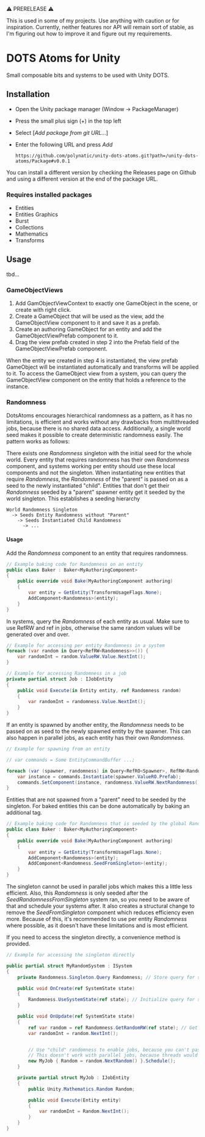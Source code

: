 ️⚠️ PRERELEASE ⚠️

This is used in some of my projects. Use anything with caution or for inspiration. Currently, neither features nor API
will remain sort of stable, as I'm figuring out how to improve it and figure out my requirements.

# DOTS Atoms for Unity

Small composable bits and systems to be used with Unity DOTS.

## Installation

* Open the Unity package manager (Window → PackageManager)
* Press the small plus sign (+) in the top left
* Select \[*Add package from git URL...*\]
* Enter the following URL and press *Add*

      https://github.com/polynatic/unity-dots-atoms.git?path=/unity-dots-atoms/Package#v0.0.1

You can install a different version by checking the Releases page on Github and using a different version at the end of
the package URL.

### Requires installed packages

* Entities
* Entities Graphics
* Burst
* Collections
* Mathematics
* Transforms

## Usage

tbd...

### GameObjectViews

1. Add GamObjectViewContext to exactly one GameObject in the scene, or create with right click.
2. Create a GameObject that will be used as the view, add the GameObjectView component to it and save it as a prefab.
3. Create an authoring GameObject for an entity and add the GameObjectViewPrefab component to it.
4. Drag the view prefab created in step 2 into the Prefab field of the GameObjectViewPrefab component.

When the entity we created in step 4 is instantiated, the view prefab GameObject will be instantiated automatically and
transforms will be applied to it. To access the GameObject view from a system,
you can query the GameObjectView component on the entity that holds a reference to the instance.

### Randomness

DotsAtoms encourages hierarchical randomness as a pattern, as it has no limitations, is efficient and works without any
drawbacks from multithreaded jobs, because there is no shared data access. Additionally, a single world seed makes it
possible to create deterministic randomness easily. The pattern works as follows:

There exists one _Randomness_ singleton with the initial seed for the whole world. Every entity that requires randomness
has their own _Randomness_ component, and systems working per entity should use these local components and not the
singleton. When instantiating new entities that require _Randomness_, the _Randomness_ of the
"parent" is passed on as a seed to the newly instantiated "child". Entities that don't get their _Randomness_
seeded by a "parent" spawner entity get it seeded by the world singleton.
This establishes a seeding hierarchy

    World Randomness Singleton
      -> Seeds Entity Randomness without "Parent"
        -> Seeds Instantiated Child Randomness
          -> ...

#### Usage

Add the _Randomness_ component to an entity that requires randomness.

```csharp
// Example baking code for Randomness on an entity
public class Baker : Baker<MyAuthoringComponent>
{
    public override void Bake(MyAuthoringComponent authoring)
    {
        var entity = GetEntity(TransformUsageFlags.None);
        AddComponent<Randomness>(entity);
    }
}
```

In systems, query the _Randomness_ of each entity as usual. Make sure to use RefRW and ref in jobs, otherwise
the same random values will be generated over and over.

```csharp
// Example for accessing per entity Randomness in a system
foreach (var random in Query<RefRW<Randomness>>()) {
    var randomInt = random.ValueRW.Value.NextInt();
}
```

```csharp
// Example for accessing Randomness in a job
private partial struct Job : IJobEntity
{
    public void Execute(in Entity entity, ref Randomness random)
    {
        var randomInt = randomness.Value.NextInt();
    }
}
```

If an entity is spawned by another entity, the _Randomness_ needs to be passed on as seed to the newly spawned
entity by the spawner. This can also happen in parallel jobs, as each entity has their own _Randomness_.

```csharp
// Example for spawning from an entity

// var commands = Some EntityCommandBuffer ...;

foreach (var (spawner, randomness) in Query<RefRO<Spawner>, RefRW<Randomness>>()) {
    var instance = commands.Instantiate(spawner.ValueRO.Prefab);
    commands.SetComponent(instance, randomness.ValueRW.NextRandomness()); // pass on randomness
}
```

Entities that are not spawned from a "parent" need to be seeded by the singleton. For baked entities this
can be done automatically by baking an additional tag.

```csharp
// Example baking code for Randomness that is seeded by the global Randomness singleton
public class Baker : Baker<MyAuthoringComponent>
{
    public override void Bake(MyAuthoringComponent authoring)
    {
        var entity = GetEntity(TransformUsageFlags.None);
        AddComponent<Randomness>(entity);
        AddComponent<Randomness.SeedFromSingleton>(entity);
    }
}
```

The singleton cannot be used in parallel jobs which makes this a little less efficient. Also, this _Randomness_ is only
seeded after the _SeedRandomnessFromSingleton_ system ran, so you need to be aware of that and schedule your systems
after. It also creates a structural change to remove the _SeedFromSingleton_ component which reduces efficiency even
more.
Because of this, it's recommended to use per entity _Randomness_ where possible, as it doesn't have these limitations
and is most efficient.

If you need to access the singleton directly, a convenience method is provided.

```csharp
// Example for accessing the singleton directly

public partial struct MyRandomSystem : ISystem
{
    private Randomness.Singleton.Query Randomness; // Store query for singleton

    public void OnCreate(ref SystemState state)
    {
        Randomness.UseSystemState(ref state); // Initialize query for singleton
    }

    public void OnUpdate(ref SystemState state)
    {
        ref var random = ref Randomness.GetRandomRW(ref state); // Get Mathematics.Random ref of singleton
        var randomInt = random.NextInt();


        // Use "child" randomness to enable jobs, because you can't pass a ref var.
        // This doesn't work with parallel jobs, because threads would modify the RNG state in unpredictable orders.
        new MyJob { Random = random.NextRandom() }.Schedule();
    }

    private partial struct MyJob : IJobEntity
    {
        public Unity.Mathematics.Random Random;

        public void Execute(Entity entity)
        {
            var randomInt = Random.NextInt();
        }
    }
}
```
